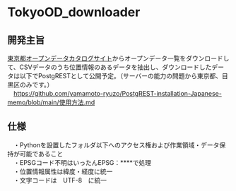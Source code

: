 # TokyoOD_downloader  
## 開発主旨  
[東京都オープンデータカタログサイト](https://portal.data.metro.tokyo.lg.jp/)からオープンデータ一覧をダウンロードして、CSVデータのうち位置情報のあるデータを抽出し、ダウンロードしたデータは以下でPostgRESTとして公開予定。（サーバーの能力の問題から東京都、目黒区のみです。）  
　https://github.com/yamamoto-ryuzo/PostgREST-installation-Japanese-memo/blob/main/使用方法.md  

## 仕様  
　・Pythonを設置したフォルダ以下へのアクセス権および作業領域・データ保持が可能であること    
　・EPSGコード不明はいったんEPSG：****で処理   
　・位置情報属性は緯度・経度に統一  
　・文字コードは　UTF-8　に統一   
